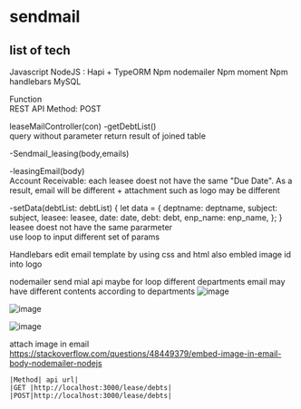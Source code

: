 # sendmail

## list of tech
Javascript
NodeJS : Hapi + TypeORM
Npm nodemailer
Npm moment
Npm handlebars
MySQL

Function  
REST API 
Method: POST

leaseMailController(con)
-getDebtList()  
query without parameter return result of joined table

-Sendmail_leasing(body,emails) 

-leasingEmail(body) 	
Account Receivable: each leasee doest not have the same "Due Date". As a result, email will be different + attachment such as logo may be different

-setData(debtList: debtList) { 
    let data = {
    deptname: deptname,
    subject: subject,
    leasee: leasee,
    date: date,
    debt: debt,
    enp_name: enp_name,
  };
}
leasee doest not have the same pararmeter  
use loop to input different set of params

Handlebars 
edit email template by using css and html
also embled image id into logo

nodemailer send mial api
maybe for loop different departments email may have different contents according to departments
![image](https://user-images.githubusercontent.com/77183620/199648472-a25fd079-c8c5-4397-b126-8dcf72c88ff7.png)

![image](https://user-images.githubusercontent.com/77183620/199648933-617ecf55-1950-4aff-afe6-8ce6158465f5.png)

![image](https://user-images.githubusercontent.com/77183620/199650308-d011762e-8b71-4d8f-a0b2-d0a5ebed536e.png)

attach image in email  
https://stackoverflow.com/questions/48449379/embed-image-in-email-body-nodemailer-nodejs




```
|Method| api url|
|GET |http://localhost:3000/lease/debts|
|POST|http://localhost:3000/lease/debts|
```
